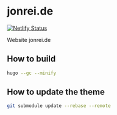 # jonrei.de

[![Netlify Status](https://api.netlify.com/api/v1/badges/2dcd399b-3186-4d63-a123-78fdd6164e83/deploy-status)](https://app.netlify.com/sites/jonrei/deploys)

Website jonrei.de

## How to build

```bash
hugo --gc --minify
```

## How to update the theme

```bash
git submodule update --rebase --remote
```
